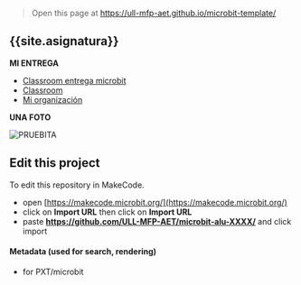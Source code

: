 
> Open this page at <https://ull-mfp-aet.github.io/microbit-template/>

## {{site.asignatura}}


**MI ENTREGA**
* [Classroom entrega microbit](https://classroom.github.com/classrooms/149104090-ull-mfp-aet-2324-alu0100224023/assignments/microbit-v2)
* [Classroom](https://classroom.github.com/classrooms/149104090-ull-mfp-aet-2324-alu0100224023)
* [Mi organización](https://github.com/ULL-MFP-AET-2324-alu0100224023)


**UNA FOTO**

![PRUEBITA](https://img.freepik.com/foto-gratis/paisaje-niebla-matutina-montanas-globos-aerostaticos-al-amanecer_335224-794.jpg?size=626&ext=jpg&ga=GA1.1.867424154.1697932800&semt=sph)


## Edit this project

To edit this repository in MakeCode.

* open [https://makecode.microbit.org/](https://makecode.microbit.org/)
* click on **Import URL** then click on **Import URL**
* paste **https://github.com/ULL-MFP-AET/microbit-alu-XXXX/** and click import

#### Metadata (used for search, rendering)

* for PXT/microbit


<script src="https://makecode.com/gh-pages-embed.js">
</script>
<script>makeCodeRender("{{ site.makecode.home_url }}", "{{ site.github.owner_name }}/{{ site.github.repository_name }}");
</script>
